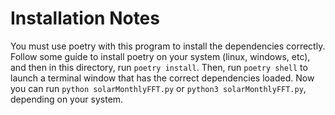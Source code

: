 # Installation Notes
You must use poetry with this program to install the dependencies correctly. Follow some guide to install poetry on your system (linux, windows, etc), and then in this directory, run `poetry install`. Then, run `poetry shell` to launch a terminal window that has the correct dependencies loaded. Now you can run `python solarMonthlyFFT.py` or `python3 solarMonthlyFFT.py`, depending on your system.
